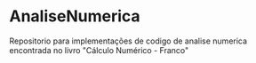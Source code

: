 # AnaliseNumerica
Repositorio para implementações de codigo de analise numerica encontrada no livro "Cálculo Numérico - Franco"
